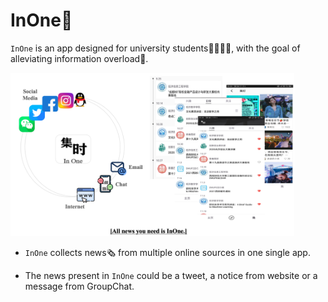 # InOne🔮

`InOne` is an app designed for university students👩‍🎓🧑‍🎓, with the goal of alleviating information overload🤯.

<img src="/inone_poster.png" width = "90%" />


- `InOne` collects news🗞 from multiple online sources in one single app. 

- The news present in `InOne` could be a tweet, a notice from website or a message from GroupChat.
